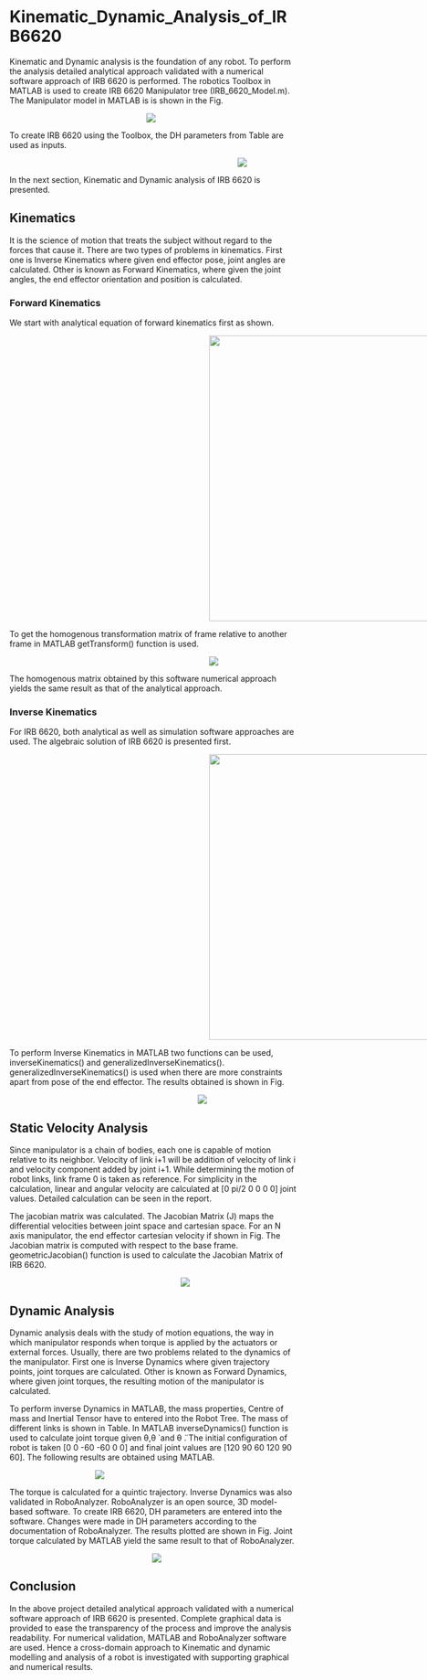 # Kinematic_Dynamic_Analysis_of_IRB6620

Kinematic and Dynamic analysis is the foundation of any robot. To perform the analysis detailed analytical approach validated with a numerical software approach of IRB 6620 is performed. The robotics Toolbox in MATLAB is used to create IRB 6620 Manipulator tree (IRB_6620_Model.m). The Manipulator model in MATLAB is is shown in the Fig.  

<img src="Images/IRB Model.png"  hspace=240>

To create IRB 6620 using the Toolbox, the DH parameters from Table are used as inputs.

<img src="Images/DH_param.png"  hspace=400>

In the next section, Kinematic and Dynamic analysis of IRB 6620 is presented. 

## Kinematics

It is the science of motion that treats the subject without regard to the forces that cause it. There are two types of problems in kinematics. First one is Inverse Kinematics where given end effector pose, joint angles are calculated. Other is known as Forward Kinematics, where given the joint angles, the end effector orientation and position is calculated. 

### Forward Kinematics

We start with analytical equation of forward kinematics first as shown. 

<img src="Images/FK.PNG"  height=500 width=450 hspace=350>

To get the homogenous transformation matrix of frame relative to another frame in MATLAB getTransform() function is used. 

<img src="Images/FK_MATLAB.png"  hspace=350>

The homogenous matrix obtained by this software numerical approach yields the same result as that of the analytical approach. 

### Inverse Kinematics

For IRB 6620, both analytical as well as simulation software approaches are used. The algebraic solution of IRB 6620 is presented first. 

<img src="Images/IK.PNG"  height=500 width=450 hspace=350>

To perform Inverse Kinematics in MATLAB two functions can be used, inverseKinematics() and generalizedInverseKinematics(). generalizedInverseKinematics() is used when there are more constraints apart from pose of the end effector. The results obtained is shown in Fig.

<img src="Images/IK_MATLAB.png"  hspace=330>

## Static Velocity Analysis

Since manipulator is a chain of bodies, each one is capable of motion relative to its neighbor. Velocity of link i+1 will be addition of velocity of link i and velocity component added by joint i+1. While determining the motion of robot links, link frame 0 is taken as reference. For simplicity in the calculation, linear and angular velocity are calculated at [0 pi/2 0 0 0 0] joint values. Detailed calculation can be seen in the report. 

The jacobian matrix was calculated. The Jacobian Matrix (J) maps the differential velocities between joint space and cartesian space. For an N axis manipulator, the end effector cartesian velocity if shown in Fig. The Jacobian matrix is computed with respect to the base frame. geometricJacobian() function is used to calculate the Jacobian Matrix of IRB 6620. 

<img src="Images/Jacobian.PNG"  hspace=300>

## Dynamic Analysis

Dynamic analysis deals with the study of motion equations, the way in which manipulator responds when torque is applied by the actuators or external forces. Usually, there are two problems related to the dynamics of the manipulator. First one is Inverse Dynamics where given trajectory points, joint torques are calculated. Other is known as Forward Dynamics, where given joint torques, the resulting motion of the manipulator is calculated. 

To perform inverse Dynamics in MATLAB, the mass properties, Centre of mass and Inertial Tensor have to entered into the Robot Tree. The mass of different links is shown in Table. In MATLAB inverseDynamics() function is used to calculate joint torque given θ,θ ̇ and θ ̈. The initial configuration of robot is taken [0 0 -60 -60 0 0] and final joint values are [120 90 60 120 90 60]. The following results are obtained using MATLAB. 

<img src="Images/DK_MATLAB.png"  hspace=150>

The torque is calculated for a quintic trajectory. Inverse Dynamics was also validated in RoboAnalyzer. RoboAnalyzer is an open source, 3D model-based software. To create IRB 6620, DH parameters are entered into the software. Changes were made in DH parameters according to the documentation of RoboAnalyzer. The results plotted are shown in Fig. Joint torque calculated by MATLAB yield the same result to that of RoboAnalyzer.  

<img src="Images/DK_RoboAnalyzer.png"  hspace=250>

## Conclusion

In the above project detailed analytical approach validated with a numerical software approach of IRB 6620 is presented. Complete graphical data is provided to ease the transparency of the process and improve the analysis readability. For numerical validation, MATLAB and RoboAnalyzer software are used. Hence a cross-domain approach to Kinematic and dynamic modelling and analysis of a robot is investigated with supporting graphical and numerical results.

